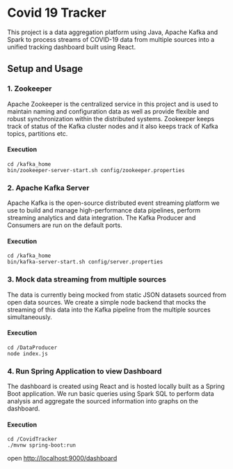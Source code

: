 # Covid 19 Tracker
This project is a data aggregation platform using Java, Apache Kafka and Spark to process streams of COVID-19 data from
multiple sources into a unified tracking dashboard built using React.

## Setup and Usage

### 1. Zookeeper
Apache Zookeeper is the centralized service in this project and is used to maintain naming and configuration data as well as provide flexible and robust synchronization within the distributed systems. Zookeeper keeps track of status of the Kafka cluster nodes and it also keeps  track of Kafka topics, partitions etc.

#### Execution 
```
cd /kafka_home
bin/zookeeper-server-start.sh config/zookeeper.properties
```

### 2. Apache Kafka Server
Apache Kafka is the open-source distributed event streaming platform we use to build and manage high-performance data pipelines, perform streaming analytics and data integration. The Kafka Producer and Consumers are run on the default ports.

#### Execution 
```
cd /kafka_home
bin/kafka-server-start.sh config/server.properties
```

### 3. Mock data streaming from multiple sources
The data is currently being mocked from static JSON datasets sourced from open data sources. We create a simple node backend that mocks the streaming of this data into the Kafka pipeline from the multiple sources simultaneously.

#### Execution 
```
cd /DataProducer
node index.js
```

### 4. Run Spring Application to view Dashboard
The dashboard is created using React and is hosted locally built as a Spring Boot application. We run basic queries using Spark SQL to perform data analysis and aggregate the sourced information into graphs on the dashboard.


#### Execution 
```
cd /CovidTracker
./mvnw spring-boot:run
```
open [http://localhost:9000/dashboard](https://localhost:9000/dashboard)


